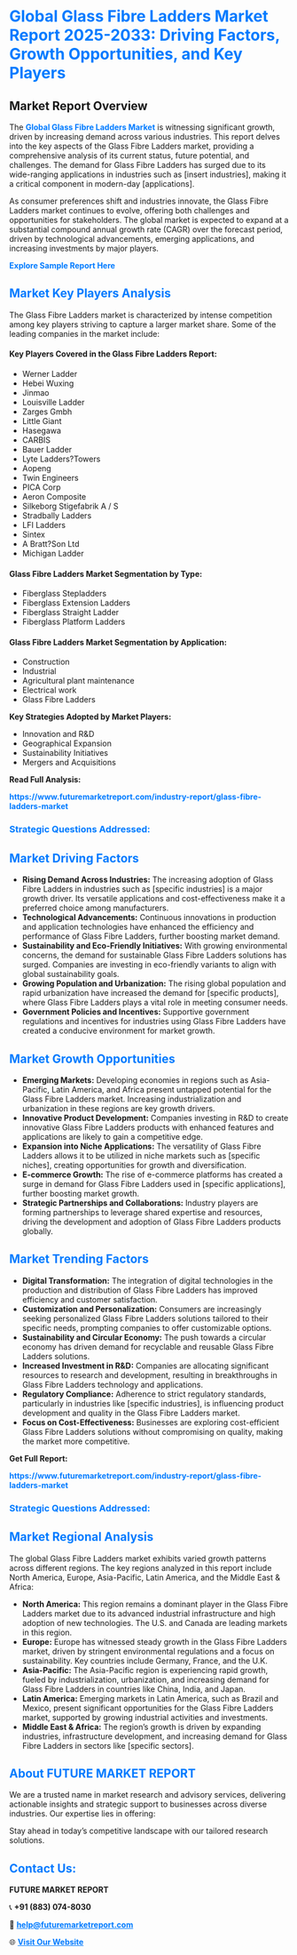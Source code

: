 <h1 style="color: #007BFF;">Global Glass Fibre Ladders Market Report 2025-2033: Driving Factors, Growth Opportunities, and Key Players</h1>

<section id="overview">
<h2>Market Report Overview</h2>
<p>The <a href="https://www.futuremarketreport.com/industry-report/glass-fibre-ladders-market" style="color: #007BFF; text-decoration: none;"><strong>Global Glass Fibre Ladders Market</strong></a> is witnessing significant growth, driven by increasing demand across various industries. This report delves into the key aspects of the Glass Fibre Ladders market, providing a comprehensive analysis of its current status, future potential, and challenges. The demand for Glass Fibre Ladders has surged due to its wide-ranging applications in industries such as [insert industries], making it a critical component in modern-day [applications].</p>
<p>As consumer preferences shift and industries innovate, the Glass Fibre Ladders market continues to evolve, offering both challenges and opportunities for stakeholders. The global market is expected to expand at a substantial compound annual growth rate (CAGR) over the forecast period, driven by technological advancements, emerging applications, and increasing investments by major players.</p>
</section>

<section id="overview">
<p><a href="https://www.futuremarketreport.com/request-sample/reportId=124529" style="color: #007BFF; text-decoration: none;"><strong>Explore Sample Report Here</strong></a></p>
</section>

<section id="key-players">
<h2 style="color: #007BFF;">Market Key Players Analysis</h2>
<p>The Glass Fibre Ladders market is characterized by intense competition among key players striving to capture a larger market share. Some of the leading companies in the market include:</p>
<h4>Key Players Covered in the Glass Fibre Ladders Report:</h4>
<ul><li>Werner Ladder</li><li>Hebei Wuxing</li><li>Jinmao</li><li>Louisville Ladder</li><li>Zarges Gmbh</li><li>Little Giant</li><li>Hasegawa</li><li>CARBIS</li><li>Bauer Ladder</li><li>Lyte Ladders?Towers</li><li>Aopeng</li><li>Twin Engineers</li><li>PICA Corp</li><li>Aeron Composite</li><li>Silkeborg Stigefabrik A / S</li><li>Stradbally Ladders</li><li>LFI Ladders</li><li>Sintex</li><li>A Bratt?Son Ltd</li><li>Michigan Ladder</li></ul>
<h4>Glass Fibre Ladders Market Segmentation by Type:</h4>
<ul><li>Fiberglass Stepladders</li><li>Fiberglass Extension Ladders</li><li>Fiberglass Straight Ladder</li><li>Fiberglass Platform Ladders</li></ul>

<h4>Glass Fibre Ladders Market Segmentation by Application:</h4>
<ul><li>Construction</li><li>Industrial</li><li>Agricultural plant maintenance</li><li>Electrical work</li><li>Glass Fibre Ladders</li></ul>
<p><strong>Key Strategies Adopted by Market Players:</strong></p>
<ul>
<li>Innovation and R&D</li>
<li>Geographical Expansion</li>
<li>Sustainability Initiatives</li>
<li>Mergers and Acquisitions</li>
</ul>
</section>

<section>
<p><strong>Read Full Analysis: </strong></p><a href="https://www.futuremarketreport.com/industry-report/glass-fibre-ladders-market" style="color: #007BFF; text-decoration: none;"><strong>https://www.futuremarketreport.com/industry-report/glass-fibre-ladders-market</strong></a>
<h3 style="color: #007BFF;">Strategic Questions Addressed:</h3>
</section>

<section id="driving-factors">
<h2 style="color: #007BFF;">Market Driving Factors</h2>
<ul>
<li><strong>Rising Demand Across Industries:</strong> The increasing adoption of Glass Fibre Ladders in industries such as [specific industries] is a major growth driver. Its versatile applications and cost-effectiveness make it a preferred choice among manufacturers.</li>
<li><strong>Technological Advancements:</strong> Continuous innovations in production and application technologies have enhanced the efficiency and performance of Glass Fibre Ladders, further boosting market demand.</li>
<li><strong>Sustainability and Eco-Friendly Initiatives:</strong> With growing environmental concerns, the demand for sustainable Glass Fibre Ladders solutions has surged. Companies are investing in eco-friendly variants to align with global sustainability goals.</li>
<li><strong>Growing Population and Urbanization:</strong> The rising global population and rapid urbanization have increased the demand for [specific products], where Glass Fibre Ladders plays a vital role in meeting consumer needs.</li>
<li><strong>Government Policies and Incentives:</strong> Supportive government regulations and incentives for industries using Glass Fibre Ladders have created a conducive environment for market growth.</li>
</ul>
</section>

<section id="growth-opportunities">
<h2 style="color: #007BFF;">Market Growth Opportunities</h2>
<ul>
<li><strong>Emerging Markets:</strong> Developing economies in regions such as Asia-Pacific, Latin America, and Africa present untapped potential for the Glass Fibre Ladders market. Increasing industrialization and urbanization in these regions are key growth drivers.</li>
<li><strong>Innovative Product Development:</strong> Companies investing in R&D to create innovative Glass Fibre Ladders products with enhanced features and applications are likely to gain a competitive edge.</li>
<li><strong>Expansion into Niche Applications:</strong> The versatility of Glass Fibre Ladders allows it to be utilized in niche markets such as [specific niches], creating opportunities for growth and diversification.</li>
<li><strong>E-commerce Growth:</strong> The rise of e-commerce platforms has created a surge in demand for Glass Fibre Ladders used in [specific applications], further boosting market growth.</li>
<li><strong>Strategic Partnerships and Collaborations:</strong> Industry players are forming partnerships to leverage shared expertise and resources, driving the development and adoption of Glass Fibre Ladders products globally.</li>
</ul>
</section>

<section id="trending-factors">
<h2 style="color: #007BFF;">Market Trending Factors</h2>
<ul>
<li><strong>Digital Transformation:</strong> The integration of digital technologies in the production and distribution of Glass Fibre Ladders has improved efficiency and customer satisfaction.</li>
<li><strong>Customization and Personalization:</strong> Consumers are increasingly seeking personalized Glass Fibre Ladders solutions tailored to their specific needs, prompting companies to offer customizable options.</li>
<li><strong>Sustainability and Circular Economy:</strong> The push towards a circular economy has driven demand for recyclable and reusable Glass Fibre Ladders solutions.</li>
<li><strong>Increased Investment in R&D:</strong> Companies are allocating significant resources to research and development, resulting in breakthroughs in Glass Fibre Ladders technology and applications.</li>
<li><strong>Regulatory Compliance:</strong> Adherence to strict regulatory standards, particularly in industries like [specific industries], is influencing product development and quality in the Glass Fibre Ladders market.</li>
<li><strong>Focus on Cost-Effectiveness:</strong> Businesses are exploring cost-efficient Glass Fibre Ladders solutions without compromising on quality, making the market more competitive.</li>
</ul>
</section>

<section>
<p><strong>Get Full Report: </strong></p><a href="https://www.futuremarketreport.com/industry-report/glass-fibre-ladders-market" style="color: #007BFF; text-decoration: none;"><strong>https://www.futuremarketreport.com/industry-report/glass-fibre-ladders-market</strong></a>
<h3 style="color: #007BFF;">Strategic Questions Addressed:</h3>
</section>


<section id="regional-analysis">
<h2 style="color: #007BFF;">Market Regional Analysis</h2>
<p>The global Glass Fibre Ladders market exhibits varied growth patterns across different regions. The key regions analyzed in this report include North America, Europe, Asia-Pacific, Latin America, and the Middle East & Africa:</p>
<ul>
<li><strong>North America:</strong> This region remains a dominant player in the Glass Fibre Ladders market due to its advanced industrial infrastructure and high adoption of new technologies. The U.S. and Canada are leading markets in this region.</li>
<li><strong>Europe:</strong> Europe has witnessed steady growth in the Glass Fibre Ladders market, driven by stringent environmental regulations and a focus on sustainability. Key countries include Germany, France, and the U.K.</li>
<li><strong>Asia-Pacific:</strong> The Asia-Pacific region is experiencing rapid growth, fueled by industrialization, urbanization, and increasing demand for Glass Fibre Ladders in countries like China, India, and Japan.</li>
<li><strong>Latin America:</strong> Emerging markets in Latin America, such as Brazil and Mexico, present significant opportunities for the Glass Fibre Ladders market, supported by growing industrial activities and investments.</li>
<li><strong>Middle East & Africa:</strong> The region’s growth is driven by expanding industries, infrastructure development, and increasing demand for Glass Fibre Ladders in sectors like [specific sectors].</li>
</ul>
</section>

<footer>
<h2 style="color: #007BFF;">About FUTURE MARKET REPORT</h2>
<p>We are a trusted name in market research and advisory services, delivering actionable insights and strategic support to businesses across diverse industries. Our expertise lies in offering:</p>

<p>Stay ahead in today’s competitive landscape with our tailored research solutions.</p>

<h2 style="color: #007BFF;">Contact Us:</h2>
<p><strong>FUTURE MARKET REPORT</strong></p>
<p>📞 <strong>+91 (883) 074-8030</strong></p>
<p>📧 <strong><a href="mailto:help@futuremarketreport.com" style="color: #007BFF;">help@futuremarketreport.com</a></strong></p>
<p>🌐 <strong><a href="https://www.futuremarketreport.com/" style="color: #007BFF;">Visit Our Website</a></strong></p>
</footer>